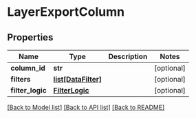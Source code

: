 # LayerExportColumn

## Properties
Name | Type | Description | Notes
------------ | ------------- | ------------- | -------------
**column_id** | **str** |  | [optional] 
**filters** | [**list[DataFilter]**](DataFilter.md) |  | [optional] 
**filter_logic** | [**FilterLogic**](FilterLogic.md) |  | [optional] 

[[Back to Model list]](../README.md#documentation-for-models) [[Back to API list]](../README.md#documentation-for-api-endpoints) [[Back to README]](../README.md)

